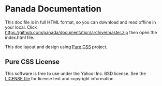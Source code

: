 Panada Documentation
====================

This doc file is in full HTML format, so you can download and read offline in your local. Click https://github.com/panada/documentation/archive/master.zip then open the index.html file.

This doc layout and design using [Pure CSS][pure] project.

[pure]: http://purecss.io/


Pure CSS License
----------------

This software is free to use under the Yahoo! Inc. BSD license.
See the [LICENSE file][] for license text and copyright information.

[LICENSE file]: https://github.com/yahoo/pure-site/blob/master/LICENSE.md

